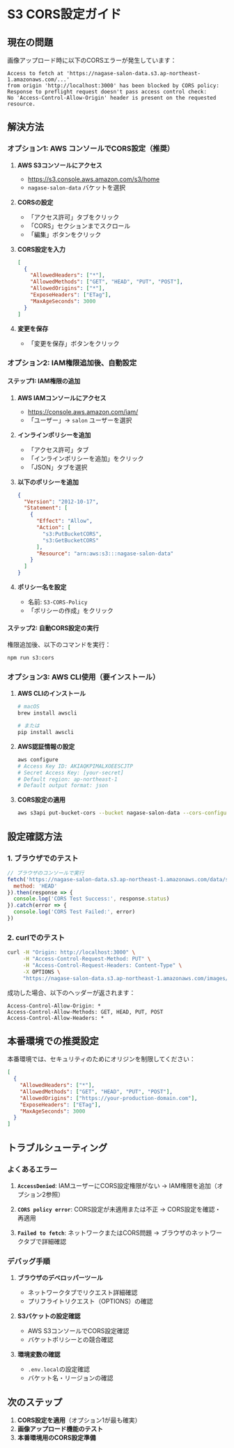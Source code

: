 # S3 CORS設定ガイド

## 現在の問題

画像アップロード時に以下のCORSエラーが発生しています：

```
Access to fetch at 'https://nagase-salon-data.s3.ap-northeast-1.amazonaws.com/...' 
from origin 'http://localhost:3000' has been blocked by CORS policy: 
Response to preflight request doesn't pass access control check: 
No 'Access-Control-Allow-Origin' header is present on the requested resource.
```

## 解決方法

### オプション1: AWS コンソールでCORS設定（推奨）

1. **AWS S3コンソールにアクセス**
   - https://s3.console.aws.amazon.com/s3/home
   - `nagase-salon-data` バケットを選択

2. **CORSの設定**
   - 「アクセス許可」タブをクリック
   - 「CORS」セクションまでスクロール
   - 「編集」ボタンをクリック

3. **CORS設定を入力**
   ```json
   [
     {
       "AllowedHeaders": ["*"],
       "AllowedMethods": ["GET", "HEAD", "PUT", "POST"],
       "AllowedOrigins": ["*"],
       "ExposeHeaders": ["ETag"],
       "MaxAgeSeconds": 3000
     }
   ]
   ```

4. **変更を保存**
   - 「変更を保存」ボタンをクリック

### オプション2: IAM権限追加後、自動設定

#### ステップ1: IAM権限の追加

1. **AWS IAMコンソールにアクセス**
   - https://console.aws.amazon.com/iam/
   - 「ユーザー」→ `salon` ユーザーを選択

2. **インラインポリシーを追加**
   - 「アクセス許可」タブ
   - 「インラインポリシーを追加」をクリック
   - 「JSON」タブを選択

3. **以下のポリシーを追加**
   ```json
   {
     "Version": "2012-10-17",
     "Statement": [
       {
         "Effect": "Allow",
         "Action": [
           "s3:PutBucketCORS",
           "s3:GetBucketCORS"
         ],
         "Resource": "arn:aws:s3:::nagase-salon-data"
       }
     ]
   }
   ```

4. **ポリシー名を設定**
   - 名前: `S3-CORS-Policy`
   - 「ポリシーの作成」をクリック

#### ステップ2: 自動CORS設定の実行

権限追加後、以下のコマンドを実行：

```bash
npm run s3:cors
```

### オプション3: AWS CLI使用（要インストール）

1. **AWS CLIのインストール**
   ```bash
   # macOS
   brew install awscli
   
   # または
   pip install awscli
   ```

2. **AWS認証情報の設定**
   ```bash
   aws configure
   # Access Key ID: AKIAQKPIMALXOEESCJTP
   # Secret Access Key: [your-secret]
   # Default region: ap-northeast-1
   # Default output format: json
   ```

3. **CORS設定の適用**
   ```bash
   aws s3api put-bucket-cors --bucket nagase-salon-data --cors-configuration file://s3-cors-config.json
   ```

## 設定確認方法

### 1. ブラウザでのテスト

```javascript
// ブラウザのコンソールで実行
fetch('https://nagase-salon-data.s3.ap-northeast-1.amazonaws.com/data/salon.json', {
  method: 'HEAD'
}).then(response => {
  console.log('CORS Test Success:', response.status)
}).catch(error => {
  console.log('CORS Test Failed:', error)
})
```

### 2. curlでのテスト

```bash
curl -H "Origin: http://localhost:3000" \
     -H "Access-Control-Request-Method: PUT" \
     -H "Access-Control-Request-Headers: Content-Type" \
     -X OPTIONS \
     "https://nagase-salon-data.s3.ap-northeast-1.amazonaws.com/images/test.jpg"
```

成功した場合、以下のヘッダーが返されます：
```
Access-Control-Allow-Origin: *
Access-Control-Allow-Methods: GET, HEAD, PUT, POST
Access-Control-Allow-Headers: *
```

## 本番環境での推奨設定

本番環境では、セキュリティのためにオリジンを制限してください：

```json
[
  {
    "AllowedHeaders": ["*"],
    "AllowedMethods": ["GET", "HEAD", "PUT", "POST"],
    "AllowedOrigins": ["https://your-production-domain.com"],
    "ExposeHeaders": ["ETag"],
    "MaxAgeSeconds": 3000
  }
]
```

## トラブルシューティング

### よくあるエラー

1. **`AccessDenied`**: IAMユーザーにCORS設定権限がない
   → IAM権限を追加（オプション2参照）

2. **`CORS policy error`**: CORS設定が未適用または不正
   → CORS設定を確認・再適用

3. **`Failed to fetch`**: ネットワークまたはCORS問題
   → ブラウザのネットワークタブで詳細確認

### デバッグ手順

1. **ブラウザのデベロッパーツール**
   - ネットワークタブでリクエスト詳細確認
   - プリフライトリクエスト（OPTIONS）の確認

2. **S3バケットの設定確認**
   - AWS S3コンソールでCORS設定確認
   - バケットポリシーとの競合確認

3. **環境変数の確認**
   - `.env.local`の設定確認
   - バケット名・リージョンの確認

## 次のステップ

1. **CORS設定を適用**（オプション1が最も確実）
2. **画像アップロード機能のテスト**
3. **本番環境用のCORS設定準備**
